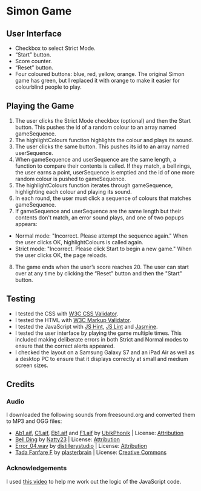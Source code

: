 # Simon Game
## User Interface
- Checkbox to select Strict Mode.
- “Start” button.
- Score counter.
- “Reset” button.
- Four coloured buttons: blue, red, yellow, orange. The original Simon game has green, but I replaced it with orange to make it easier for colourblind people to play.


## Playing the Game
1. The user clicks the Strict Mode checkbox (optional) and then the Start button. This pushes the id of a random colour to an array named gameSequence.
2. The highlightColours function highlights the colour and plays its sound.
3. The user clicks the same button. This pushes its id to an array named userSequence. 
4. When gameSequence and userSequence are the same length, a function to compare their contents is called. If they match, a bell rings, the user earns a point, userSequence is emptied 
and the id of one more random colour is pushed to gameSequence.
5. The highlightColours function iterates through gameSequence, highlighting each colour and playing its sound.
6. In each round, the user must click a sequence of colours that matches gameSequence.
7. If gameSequence and userSequence are the same length but their contents don't match, an error sound plays, and one of two popups appears:
- Normal mode: "Incorrect. Please attempt the sequence again." When the user clicks OK, highlightColours is called again.
- Strict mode: "Incorrect. Please click Start to begin a new game." When the user clicks OK, the page reloads.
8. The game ends when the user’s score reaches 20. The user can start over at any time by clicking the “Reset” button and then the "Start" button.

## Testing
- I tested the CSS with [W3C CSS Validator](https://jigsaw.w3.org/css-validator/).
- I tested the HTML with [W3C Markup Validator](https://validator.w3.org/).
- I tested the JavaScript with [JS Hint](http://jshint.com/), [JS Lint](http://www.jslint.com/) and [Jasmine](https://jasmine.github.io/).
- I tested the user interface by playing the game multiple times. This included making deliberate errors in both Strict and Normal modes to ensure that the correct alerts appeared.
- I checked the layout on a Samsung Galaxy S7 and an iPad Air as well as a desktop PC to ensure that it displays correctly at small and medium screen sizes.

## Credits
### Audio
I downloaded the following sounds from freesound.org and converted them to MP3 and OGG files:
- [Ab1.aif](https://freesound.org/people/UbikPhonik/sounds/177947/), [C1.aif](https://freesound.org/people/UbikPhonik/sounds/177948/), 
[Eb1.aif](https://freesound.org/people/UbikPhonik/sounds/177954/) and [F1.aif](https://freesound.org/people/UbikPhonik/sounds/177943/) 
by [UbikPhonik](https://freesound.org/people/UbikPhonik/) | License: [Attribution](https://creativecommons.org/licenses/by/3.0/legalcode) 
- [Bell Ding](https://freesound.org/people/Natty23/sounds/411749/) by [Natty23](https://freesound.org/people/Natty23/) | 
License: [Attribution](https://creativecommons.org/licenses/by/3.0/legalcode) 
- [Error_04.wav](https://freesound.org/people/distillerystudio/sounds/327735/) by [distillerystudio](https://freesound.org/people/distillerystudio/) | 
License: [Attribution](https://creativecommons.org/licenses/by/3.0/legalcode)
- [Tada Fanfare F](https://freesound.org/people/plasterbrain/sounds/397354/) by [plasterbrain](https://freesound.org/people/plasterbrain/) | 
License: [Creative Commons](https://creativecommons.org/publicdomain/zero/1.0/legalcode)

### Acknowledgements
I used [this video](https://www.youtube.com/watch?v=4pfvy_A5ceE) to help me work out the logic of the JavaScript code.
